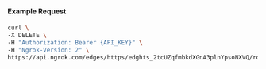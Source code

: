 <!-- Code generated for API Clients. DO NOT EDIT. -->

#### Example Request

```bash
curl \
-X DELETE \
-H "Authorization: Bearer {API_KEY}" \
-H "Ngrok-Version: 2" \
https://api.ngrok.com/edges/https/edghts_2tcUZqfmbkdXGnA3plnYpsoNXVQ/routes/edghtsrt_2tcUZquSohCq5I70sQut9kEV6BR/compression
```
